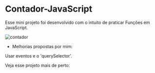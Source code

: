# Contador-JavaScript

Esse mini projeto foi desenvolvido com o intuito de praticar Funções em JavaScript.

![contador](https://user-images.githubusercontent.com/55211291/176572372-379310a6-079c-4704-b9cf-e264bc5b959a.PNG)


- Melhorias propostas por mim:

Usar eventos e o 'querySelector'.

Veja esse projeto mais de perto:

